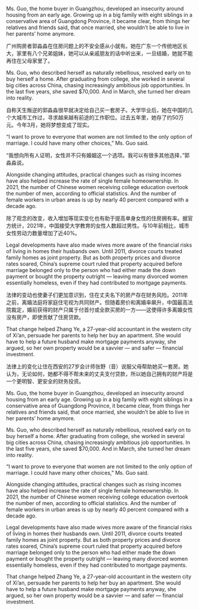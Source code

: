 Ms. Guo, the home buyer in Guangzhou, developed an insecurity around housing from an early age. Growing up in a big family with eight siblings in a conservative area of Guangdong Province, it became clear, from things her relatives and friends said, that once married, she wouldn’t be able to live in her parents’ home anymore.

 

广州购房者郭淼淼在住房问题上的不安全感从小就有。她在广东一个传统地区长大，家里有八个兄弟姐妹，她可以从亲戚朋友的话中听出来，一旦结婚，她就不能再住在父母家里了。

 

Ms. Guo, who described herself as naturally rebellious, resolved early on to buy herself a home. After graduating from college, she worked in several big cities across China, chasing increasingly ambitious job opportunities. In the last five years, she saved $70,000. And in March, she turned her dream into reality.

 

自称天生叛逆的郭淼淼很早就决定给自己买一套房子。大学毕业后，她在中国的几个大城市工作过，寻求越来越有前途的工作职位。过去五年里，她存了约50万元。今年3月，她将梦想变成了现实。

 

“I want to prove to everyone that women are not limited to the only option of marriage. I could have many other choices,” Ms. Guo said.

 

“我想向所有人证明，女性并不只有婚姻这一个选项。我可以有很多其他选择，”郭淼淼说。

 

Alongside changing attitudes, practical changes such as rising incomes have also helped increase the rate of single female homeownership. In 2021, the number of Chinese women receiving college education overtook the number of men, according to official statistics. And the number of female workers in urban areas is up by nearly 40 percent compared with a decade ago.

 

除了观念的改变，收入增加等现实变化也有助于提高单身女性的住房拥有率。据官方统计，2021年，中国接受大学教育的女性人数超过男性。与10年前相比，城市女性劳动力数量增加了近40%。

 

Legal developments have also made wives more aware of the financial risks of living in homes their husbands own. Until 2011, divorce courts treated family homes as joint property. But as both property prices and divorce rates soared, China’s supreme court ruled that property acquired before marriage belonged only to the person who had either made the down payment or bought the property outright — leaving many divorced women essentially homeless, even if they had contributed to mortgage payments.

 

法律的变动也使妻子们更加意识到，住在丈夫名下的房产存在财务风险。2011年之前，离婚法庭将家庭住宅视为共同财产。但随着房价和离婚率飙升，中国最高法院裁定，婚前获得的财产只属于付首付或全款买房的一方——这使得许多离婚女性没有房产，即使贡献了住房贷款。

 

That change helped Zhang Ye, a 27-year-old accountant in the western city of Xi’an, persuade her parents to help her buy an apartment. She would have to help a future husband make mortgage payments anyway, she argued, so her own property would be a savvier — and safer — financial investment.

 

法律上的变化让住在西安的27岁会计师张野（音）说服父母帮助她买一套房。她认为，无论如何，她都不得不帮未来的丈夫支付贷款，所以她自己拥有的财产将是一个更明智、更安全的财务投资。

 

Ms. Guo, the home buyer in Guangzhou, developed an insecurity around housing from an early age. Growing up in a big family with eight siblings in a conservative area of Guangdong Province, it became clear, from things her relatives and friends said, that once married, she wouldn’t be able to live in her parents’ home anymore.

 

Ms. Guo, who described herself as naturally rebellious, resolved early on to buy herself a home. After graduating from college, she worked in several big cities across China, chasing increasingly ambitious job opportunities. In the last five years, she saved $70,000. And in March, she turned her dream into reality.

 

“I want to prove to everyone that women are not limited to the only option of marriage. I could have many other choices,” Ms. Guo said.

 

Alongside changing attitudes, practical changes such as rising incomes have also helped increase the rate of single female homeownership. In 2021, the number of Chinese women receiving college education overtook the number of men, according to official statistics. And the number of female workers in urban areas is up by nearly 40 percent compared with a decade ago.

 

Legal developments have also made wives more aware of the financial risks of living in homes their husbands own. Until 2011, divorce courts treated family homes as joint property. But as both property prices and divorce rates soared, China’s supreme court ruled that property acquired before marriage belonged only to the person who had either made the down payment or bought the property outright — leaving many divorced women essentially homeless, even if they had contributed to mortgage payments.

 

That change helped Zhang Ye, a 27-year-old accountant in the western city of Xi’an, persuade her parents to help her buy an apartment. She would have to help a future husband make mortgage payments anyway, she argued, so her own property would be a savvier — and safer — financial investment.